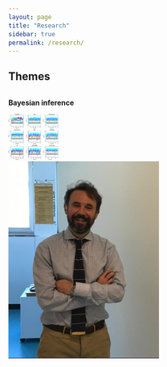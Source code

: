 ```yaml
---
layout: page
title: "Research"
sidebar: true
permalink: /research/
---
```


## Themes 

<div class="two-columns">
  <div class="column">
     <p>
     <strong>Bayesian inference</strong> 
    </p>
  </div>
  <div class="column">
    <img src="/ls.png" alt="bayesian" width = "100">
  </div>
</div>


<img src="/egidi_small.png" alt="Leonardo Egidi" style="float: center; margin-right: 10px;" width="300">